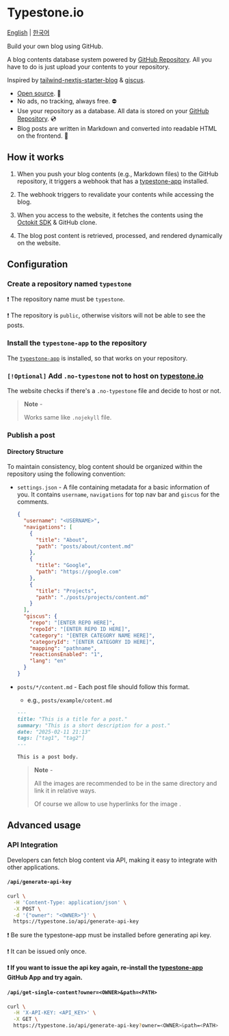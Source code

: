 # Typestone.io

[English](https://github.com/discaptive/typestone-client/blob/main/README.md) | [한국어](https://github.com/discaptive/typestone-client/blob/main/README-ko.md)

Build your own blog using GitHub.

A blog contents database system powered by [GitHub Repository](https://docs.github.com/repositories/creating-and-managing-repositories/about-repositories). All you have to do is just upload your contents to your repository.

Inspired by [tailwind-nextjs-starter-blog](https://github.com/timlrx/tailwind-nextjs-starter-blog) & [giscus](https://github.com/giscus/giscus).

- [Open source](https://github.com/discaptive/typestone-client). 🙏
- No ads, no tracking, always free. ⛔️
- Use your repository as a database. All data is stored on your [GitHub Repository](https://docs.github.com/repositories/creating-and-managing-repositories/about-repositories). 💿
- Blog posts are written in Markdown and converted into readable HTML on the frontend. 🔗

## How it works

1. When you push your blog contents (e.g., Markdown files) to the GitHub repository, it triggers a webhook that has a [typestone-app](https://github.com/apps/typestone-app) installed.

2. The webhook triggers to revalidate your contents while accessing the blog.

3. When you access to the website, it fetches the contents using the [Octokit SDK](https://github.com/octokit) & GitHub clone.

4. The blog post content is retrieved, processed, and rendered dynamically on the website.

## Configuration

### Create a repository named `typestone`

❗️ The repository name must be `typestone`.

❗️ The repository is `public`, otherwise visitors will not be able to see the posts.

### Install the `typestone-app` to the repository

The [`typestone-app`](https://github.com/apps/typestone-app) is installed, so that works on your repository.

### `[!Optional]` Add `.no-typestone` not to host on [typestone.io](https://typestone.io)

The website checks if there's a `.no-typestone` file and decide to host or not.

> **Note** -
>
> Works same like `.nojekyll` file.

### Publish a post

#### Directory Structure

To maintain consistency, blog content should be organized within the repository using the following convention:

- `settings.json` - A file containing metadata for a basic information of you. It contains `username`, `navigations` for top nav bar and `giscus` for the comments.

  ```json
  {
    "username": "<USERNAME>",
    "navigations": [
      {
        "title": "About",
        "path": "posts/about/content.md"
      },
      {
        "title": "Google",
        "path": "https://google.com"
      },
      {
        "title": "Projects",
        "path": "./posts/projects/content.md"
      }
    ],
    "giscus": {
      "repo": "[ENTER REPO HERE]",
      "repoId": "[ENTER REPO ID HERE]",
      "category": "[ENTER CATEGORY NAME HERE]",
      "categoryId": "[ENTER CATEGORY ID HERE]",
      "mapping": "pathname",
      "reactionsEnabled": "1",
      "lang": "en"
    }
  }
  ```

- `posts/*/content.md` - Each post file should follow this format.

  - e.g., `posts/example/cotent.md`

  ```markdown
  ---
  title: "This is a title for a post."
  summary: "This is a short description for a post."
  date: "2025-02-11 21:13"
  tags: ["tag1", "tag2"]
  ---

  This is a post body.
  ```

  > **Note** -
  >
  > All the images are recommended to be in the same directory and link it in relative ways.
  >
  > Of course we allow to use hyperlinks for the image .

## Advanced usage

### API Integration

Developers can fetch blog content via API, making it easy to integrate with other applications.

#### `/api/generate-api-key`

```bash
curl \
  -H 'Content-Type: application/json' \
  -X POST \
  -d '{"owner": "<OWNER>"}' \
  https://typestone.io/api/generate-api-key
```

❗️ Be sure the typestone-app must be installed before generating api key.

❗️ It can be issued only once.

**❗️ If you want to issue the api key again, re-install the [typestone-app](https://github.com/apps/typestone-app) GitHub App and try again.**

#### `/api/get-single-content?owner=<OWNER>&path=<PATH>`

```bash
curl \
  -H 'X-API-KEY: <API_KEY>' \
  -X GET \
  https://typestone.io/api/generate-api-key?owner=<OWNER>&path=<PATH>
```
